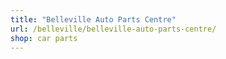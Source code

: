 ```yaml
---
title: "Belleville Auto Parts Centre"
url: /belleville/belleville-auto-parts-centre/
shop: car parts
---
```

